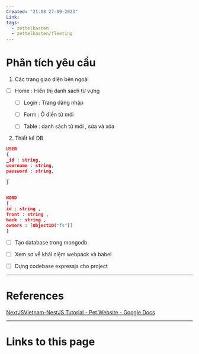 ```yaml
---
Created: "21:08 27-09-2023"
Link: 
tags:
  - zettelkasten
  - zettelkasten/fleeting
---
```


# Phân tích yêu cầu 
1. Các trang giao diện bên ngoài
- [ ] Home : Hiển thị danh sách từ vựng
	- [ ] Login : Trang đăng nhập
	- [ ] Form : Ô điền từ mới
	- [ ] Table : danh sách từ mới , sửa và xóa


2. Thiết kế DB

```json
USER
{
_id : string,
username : string,
password : string,
_
}


WORD
{
id : string ,
front : string ,
back : string ,
owners : [ObjectID("fs")]
}
```

- [ ] Tạo database trong mongodb
- [ ] Xem sơ về khái niệm webpack và babel
- [ ] Dựng codebase expressjs cho project










--- 
# References

[NextJSVietnam-NestJS Tutorial - Pet Website - Google Docs](https://docs.google.com/document/d/1_WRHoaIVnI2-8RLRah2P6pP-ZbaBfRHStVvCBF3v5xw/edit)

--- 
# Links to this page


